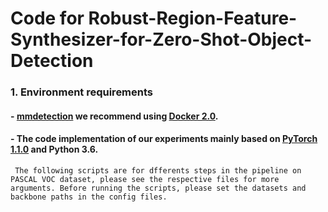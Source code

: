 # Code for Robust-Region-Feature-Synthesizer-for-Zero-Shot-Object-Detection
### 1. Environment requirements
#### - [mmdetection](http://github.com/open-mmlab/mmdetection) we recommend using [Docker 2.0](Docker.md). 
#### - The code implementation of our experiments mainly based on [PyTorch 1.1.0](https://pytorch.org/) and Python 3.6.
     The following scripts are for dfferents steps in the pipeline on PASCAL VOC dataset, please see the respective files for more arguments. Before running the scripts, please set the datasets and backbone paths in the config files. 

